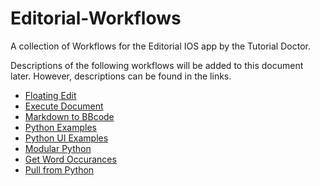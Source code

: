 # Editorial-Workflows
A collection of Workflows for the Editorial IOS app by the Tutorial Doctor.

Descriptions of the following workflows will be added to this document later. However, descriptions can be found in the links.

- [Floating Edit](http://www.editorial-workflows.com/workflow/5770788456103936/-PFBX7hKlBw)
- [Execute Document](http://www.editorial-workflows.com/workflow/5249660746727424/c2P2aGjejaU)
- [Markdown to BBcode](http://www.editorial-workflows.com/workflow/5315836059320320/YGssYabqEYU)
- [Python Examples](http://www.editorial-workflows.com/workflow/5898713587253248/eZ7XRZqHdVE)
- [Python UI Examples](http://www.editorial-workflows.com/workflow/5858898837766144/0v1-GD4kr80)
- [Modular Python](http://www.editorial-workflows.com/workflow/5284439445733376/azjk271i9uw)
- [Get Word Occurances](http://www.editorial-workflows.com/workflow/4931186304483328/iRgr1iUQsp8)
- [Pull from Python](http://www.editorial-workflows.com/workflow/6619515399962624/mm8VT2uyIWM)
